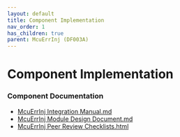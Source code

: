 ```yaml
---
layout: default
title: Component Implementation
nav_order: 1
has_children: true
parent: McuErrInj (DF003A)
---
```

# Component Implementation
### Component Documentation

- [McuErrInj Integration Manual.md](doc/McuErrInj%20Integration%20Manual.md)
- [McuErrInj Module Design Document.md](doc/McuErrInj%20Module%20Design%20Document.md)
- [McuErrInj Peer Review Checklists.html](doc/McuErrInj%20Peer%20Review%20Checklists.html)

